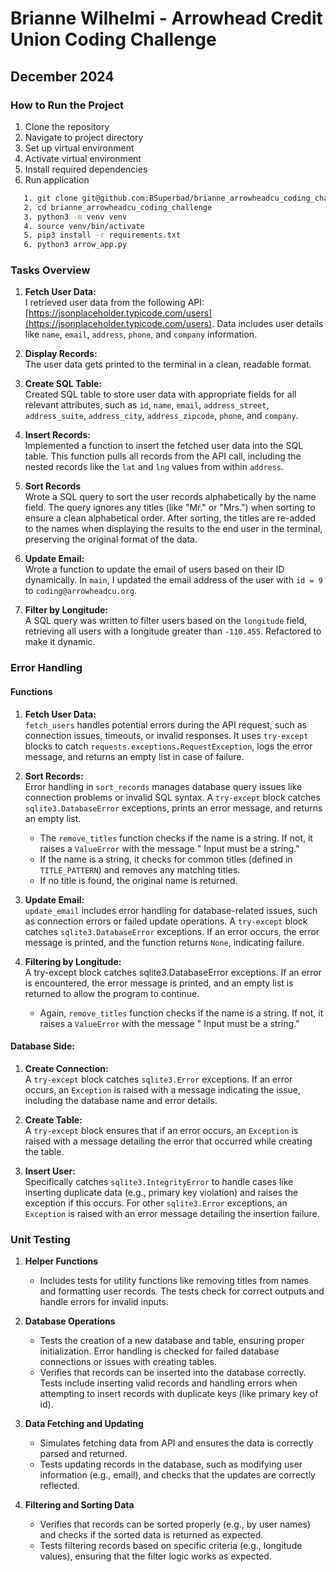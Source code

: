 # Brianne Wilhelmi - Arrowhead Credit Union Coding Challenge

## December 2024

### How to Run the Project

1. Clone the repository
2. Navigate to project directory
3. Set up virtual environment
4. Activate virtual environment
5. Install required dependencies
6. Run application

```bash
   1. git clone git@github.com:BSuperbad/brianne_arrowheadcu_coding_challenge.git
   2. cd brianne_arrowheadcu_coding_challenge
   3. python3 -m venv venv
   4. source venv/bin/activate
   5. pip3 install -r requirements.txt
   6. python3 arrow_app.py
```

### Tasks Overview

1. **Fetch User Data:**  
   I retrieved user data from the following
   API: [https://jsonplaceholder.typicode.com/users](https://jsonplaceholder.typicode.com/users). Data includes user
   details like `name`, `email`, `address`, `phone`, and `company` information.

2. **Display Records:**  
   The user data gets printed to the terminal in a clean, readable format.

3. **Create SQL Table:**  
   Created SQL table to store user data with appropriate fields for all relevant attributes, such as `id`, `name`,
   `email`, `address_street`, `address_suite`, `address_city`, `address_zipcode`, `phone`, and `company`.

4. **Insert Records:**  
   Implemented a function to insert the fetched user data into the SQL table. This function pulls all records from the
   API call, including the nested records like the `lat` and `lng` values from within `address`.

5. **Sort Records**  
   Wrote a SQL query to sort the user records alphabetically by the name field. The query ignores any titles (like "Mr."
   or "Mrs.") when sorting to ensure a clean alphabetical order. After sorting, the titles are re-added to the names
   when displaying the results to the end user in the terminal, preserving the original format of the data.

6. **Update Email:**  
   Wrote a function to update the email of users based on their ID dynamically. In `main`, I updated the email address
   of the user with `id = 9` to `coding@arrowheadcu.org`.

7. **Filter by Longitude:**  
   A SQL query was written to filter users based on the `longitude` field, retrieving all users with a longitude greater
   than `-110.455`. Refactored to make it dynamic.

### Error Handling

#### Functions

1. **Fetch User Data:**  
   `fetch_users` handles potential errors during the API request, such as connection issues, timeouts, or invalid
   responses. It uses `try-except` blocks to catch `requests.exceptions.RequestException`, logs the error message, and
   returns an empty list in case of failure.

2. **Sort Records:**  
   Error handling in `sort_records` manages database query issues like connection problems or invalid SQL syntax. A
   `try-except` block catches `sqlite3.DatabaseError` exceptions, prints an error message, and returns an empty list.
    - The `remove_titles` function checks if the name is a string. If not, it raises a `ValueError` with the message "
      Input must be a string."
    - If the name is a string, it checks for common titles (defined in `TITLE_PATTERN`) and removes any matching titles.
    - If no title is found, the original name is returned.

3. **Update Email:**  
   `update_email` includes error handling for database-related issues, such as connection errors or failed update
   operations. A `try-except` block catches `sqlite3.DatabaseError` exceptions. If an error occurs, the error message is
   printed, and the function returns `None`, indicating failure.

4. **Filtering by Longitude:**  
   A try-except block catches sqlite3.DatabaseError exceptions. If an error is encountered, the error message is
   printed, and an empty list is returned to allow the program to continue.
    - Again, `remove_titles` function checks if the name is a string. If not, it raises a `ValueError` with the
      message "
      Input must be a string."

#### Database Side:

1. **Create Connection:**  
   A `try-except` block catches `sqlite3.Error` exceptions. If an error occurs, an `Exception` is raised with a message
   indicating the issue, including the database name and error details.

2. **Create Table:**  
   A `try-except` block ensures that if an error occurs, an `Exception` is raised with a message detailing the error
   that occurred while creating the table.

3. **Insert User:**  
   Specifically catches `sqlite3.IntegrityError` to handle cases like inserting duplicate data (e.g., primary key
   violation) and raises the exception if this occurs. For other `sqlite3.Error` exceptions, an `Exception` is raised
   with an error message detailing the insertion failure.

### Unit Testing

1. **Helper Functions**
    - Includes tests for utility functions like removing titles from names and formatting
      user records. The tests check for correct outputs and handle errors for invalid inputs.

2. **Database Operations**
    - Tests the creation of a new database and table, ensuring proper
      initialization. Error handling is checked for failed database connections or issues with creating tables.
    - Verifies that records can be inserted into the database correctly. Tests include inserting
      valid records and handling errors when attempting to insert records with duplicate keys (like primary key of id).

3. **Data Fetching and Updating**
    - Simulates fetching data from API and ensures the data is
      correctly parsed and returned.
    - Tests updating records in the database, such as modifying user information (e.g., email), and
      checks that the updates are correctly reflected.

4. **Filtering and Sorting Data**
    - Verifies that records can be sorted properly (e.g., by user names) and checks if the sorted
      data is returned as expected.
    - Tests filtering records based on specific criteria (e.g., longitude values), ensuring that the
      filter logic works as expected.
